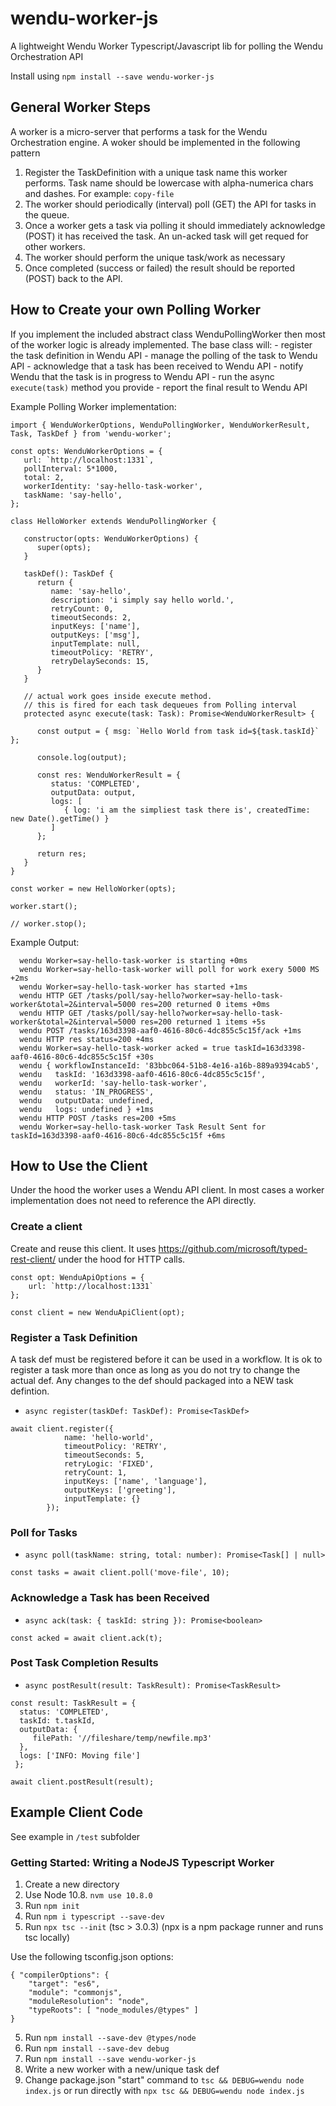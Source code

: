 # wendu-worker-js

A lightweight Wendu Worker Typescript/Javascript lib for polling the Wendu Orchestration API

Install using `npm install --save wendu-worker-js`

## General Worker Steps

A worker is a micro-server that performs a task for the Wendu Orchestration engine. A woker should be implemented in the following pattern

1) Register the TaskDefinition with a unique task name this worker performs. Task name should be lowercase with alpha-numerica chars and dashes. For example: `copy-file`
1) The worker should periodically (interval) poll (GET) the API for tasks in the queue.
1) Once a worker gets a task via polling it should immediately  acknowledge (POST) it has received the task. An un-acked task will get requed for other workers.
1) The worker should perform the unique task/work as necessary
1) Once completed (success or failed) the result should be reported (POST) back to the API.

## How to Create your own Polling Worker

If you implement the included abstract class WenduPollingWorker then most of the worker logic is already implemented.
The base class will:
	- register the task definition in Wendu API
	- manage the polling of the task to Wendu API
	- acknowledge that a task has been received to Wendu API
	- notify Wendu that the task is in progress to Wendu API
	- run the async `execute(task)` method you provide
	- report the final result to Wendu API

Example Polling Worker implementation:

```
import { WenduWorkerOptions, WenduPollingWorker, WenduWorkerResult, Task, TaskDef } from 'wendu-worker';

const opts: WenduWorkerOptions = {
   url: `http://localhost:1331`,
   pollInterval: 5*1000,
   total: 2,
   workerIdentity: 'say-hello-task-worker',
   taskName: 'say-hello',
};

class HelloWorker extends WenduPollingWorker {

   constructor(opts: WenduWorkerOptions) {
      super(opts);
   }

   taskDef(): TaskDef {
      return {
         name: 'say-hello',
         description: 'i simply say hello world.',
         retryCount: 0,
         timeoutSeconds: 2,
         inputKeys: ['name'],
         outputKeys: ['msg'],
         inputTemplate: null,
         timeoutPolicy: 'RETRY',
         retryDelaySeconds: 15,
      }
   }

   // actual work goes inside execute method.
   // this is fired for each task dequeues from Polling interval
   protected async execute(task: Task): Promise<WenduWorkerResult> {

      const output = { msg: `Hello World from task id=${task.taskId}` };

      console.log(output);

      const res: WenduWorkerResult = {
         status: 'COMPLETED',
         outputData: output,
         logs: [
            { log: 'i am the simpliest task there is', createdTime: new Date().getTime() }
         ]
      };

      return res;
   }
}

const worker = new HelloWorker(opts);

worker.start();

// worker.stop();
```

Example Output:

```
  wendu Worker=say-hello-task-worker is starting +0ms
  wendu Worker=say-hello-task-worker will poll for work exery 5000 MS +2ms
  wendu Worker=say-hello-task-worker has started +1ms
  wendu HTTP GET /tasks/poll/say-hello?worker=say-hello-task-worker&total=2&interval=5000 res=200 returned 0 items +0ms
  wendu HTTP GET /tasks/poll/say-hello?worker=say-hello-task-worker&total=2&interval=5000 res=200 returned 1 items +5s
  wendu POST /tasks/163d3398-aaf0-4616-80c6-4dc855c5c15f/ack +1ms
  wendu HTTP res status=200 +4ms
  wendu Worker=say-hello-task-worker acked = true taskId=163d3398-aaf0-4616-80c6-4dc855c5c15f +30s
  wendu { workflowInstanceId: '83bbc064-51b8-4e16-a16b-889a9394cab5',
  wendu   taskId: '163d3398-aaf0-4616-80c6-4dc855c5c15f',
  wendu   workerId: 'say-hello-task-worker',
  wendu   status: 'IN_PROGRESS',
  wendu   outputData: undefined,
  wendu   logs: undefined } +1ms
  wendu HTTP POST /tasks res=200 +5ms
  wendu Worker=say-hello-task-worker Task Result Sent for taskId=163d3398-aaf0-4616-80c6-4dc855c5c15f +6ms
```

## How to Use the Client

Under the hood the worker uses a Wendu API client. In most cases a worker implementation does not need to reference the API directly.

### Create a client

Create and reuse this client. It uses <https://github.com/microsoft/typed-rest-client/> under the hood for HTTP calls.

```
const opt: WenduApiOptions = {
	url: `http://localhost:1331`
};

const client = new WenduApiClient(opt);
```

### Register a Task Definition

A task def must be registered before it can be used in a workflow. It is ok to register a task more than once as long as you do not try to change the actual def. Any changes to the def should packaged into a NEW task defintion.

- `async register(taskDef: TaskDef): Promise<TaskDef> `

```
await client.register({
			name: 'hello-world',
			timeoutPolicy: 'RETRY',
			timeoutSeconds: 5,
			retryLogic: 'FIXED',
			retryCount: 1,
			inputKeys: ['name', 'language'],
			outputKeys: ['greeting'],
			inputTemplate: {}
		});
```

### Poll for Tasks

- `async poll(taskName: string, total: number): Promise<Task[] | null>`

```
const tasks = await client.poll('move-file', 10);
```

### Acknowledge a Task has been Received

- `async ack(task: { taskId: string }): Promise<boolean>`

```
const acked = await client.ack(t);
```

### Post Task Completion Results

- `async postResult(result: TaskResult): Promise<TaskResult>`

```
const result: TaskResult = {
  status: 'COMPLETED',
  taskId: t.taskId,
  outputData: {
	 filePath: '//fileshare/temp/newfile.mp3'
  },
  logs: ['INFO: Moving file']
 };

await client.postResult(result);
```

## Example Client Code

See example in `/test` subfolder

### Getting Started: Writing a NodeJS Typescript Worker

1) Create a new directory
2) Use Node 10.8. `nvm use 10.8.0`
3) Run `npm init`
3) Run `npm i typescript --save-dev`
4) Run `npx tsc --init` (tsc > 3.0.3) (npx is a npm package runner and runs tsc locally)

Use the following tsconfig.json options:

```
{ "compilerOptions": {
    "target": "es6",
    "module": "commonjs",
    "moduleResolution": "node",
    "typeRoots": [ "node_modules/@types" ]
}
```

5) Run `npm install --save-dev @types/node`
6) Run `npm install --save-dev debug`
7) Run `npm install --save wendu-worker-js`
8) Write a new worker with a new/unique task def
9) Change package.json "start" command to `tsc && DEBUG=wendu node index.js` or run directly with `npx tsc && DEBUG=wendu node index.js`